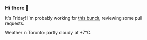 ### Hi there :wave:

It's Friday! I'm probably working for [this bunch](https://github.com/kohofinancial), reviewing some pull requests.

Weather in Toronto: partly cloudy, at +7°C.
